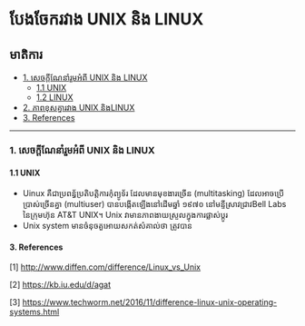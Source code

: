 # បែងចែករវាង UNIX និង LINUX

## មាតិការ
* [1. សេចក្ដីណែនាំរួមអំពី UNIX​ និង LINUX](#intr)  
  * [1.1 UNIX](#unix)
  * [1.2 LINUX](#linux)
* [2. ភាពខុសគ្នារវាង UNIX និងLINUX](#dif)
* [3. References](#ref)

---
### <a name="intr"> 1. សេចក្ដីណែនាំរួមអំពី UNIX​ និង LINUX </a>

#### <a name="unix"> 1.1 UNIX </a>
* Uinux គឺជាប្រពន្ធ័ប្រតិបត្តិការកុំព្យូទ័រ ដែលមានមុខងារច្រើន (multitasking) ដែលអាចប្រើប្រាស់ច្រើនគ្នា (multi​user) បានបង្កើតឡើងនៅដើមឆ្នាំ ១៩៧០ នៅមន្ទីស្រាវជ្រាវ​ Bell Labs នៃក្រុមហ៊ុន AT&T UNIX​​។ Unix វាមានភាពងាយស្រួលក្នុងការផ្លាស់ប្ដូរ​
* Unix system មានចំនុចគួអោយសកត់សំគាល់ថា ត្រូវបាន

#### <a name="ref">3. References</a>
[1] http://www.diffen.com/difference/Linux_vs_Unix

[2] https://kb.iu.edu/d/agat

[3] https://www.techworm.net/2016/11/difference-linux-unix-operating-systems.html
